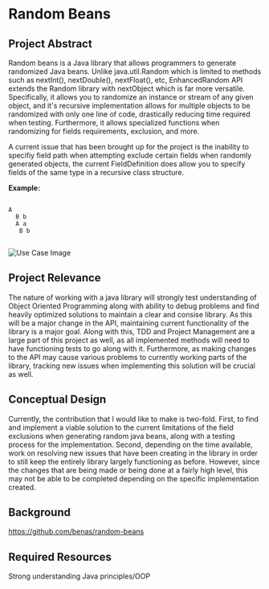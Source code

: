 # Random Beans

## Project Abstract
Random beans is a Java library that allows programmers to generate randomized Java beans. Unlike java.util.Random which is limited to methods such as nextInt(), nextDouble(), nextFloat(), etc, EnhancedRandom API extends the Random library with nextObject which is far more versatile. Specifically, it allows you to randomize an instance or stream of any given object, and it's recursive implementation allows for multiple objects to be randomized with only one line of code, drastically reducing time required when testing. Furthermore, it allows specialized functions when randomizing for fields requirements, exclusion, and more.

A current issue that has been brought up for the project is the inability to specifiy field path when attempting exclude certain fields when randomly generated objects, the current FieldDefinition does allow you to specify fields of the same type in a recursive class structure.

**Example:**

```

A
  B b
  A a
   B b
   
```

![Use Case Image](StellaOwl_PayStation.png)

## Project Relevance

The nature of working with a java library will strongly test understanding of Object Oriented Programming along with ability to debug problems and find heavily optimized solutions to maintain a clear and consise library. As this will be a major change in the API, maintaining current functionality of the library is a major goal. Along with this, TDD and Project Management are a large part of this project as well, as all implemented methods will need to have functioning tests to go along with it. Furthermore, as making changes to the API may cause various problems to currently working parts of the library, tracking new issues when implementing this solution will be crucial as well. 

## Conceptual Design

Currently, the contribution that I would like to make is two-fold. First, to find and implement a viable solution to the current limitations of the field exclusions when generating random java beans, along with a testing process for the implementation. Second, depending on the time available, work on resolving new issues that have been creating in the library in order to still keep the entirely library largely functioning as before. However, since the changes that are being made or being done at a fairly high level, this may not be able to be completed depending on the specific implementation created.   


## Background
https://github.com/benas/random-beans

## Required Resources
Strong understanding Java principles/OOP
